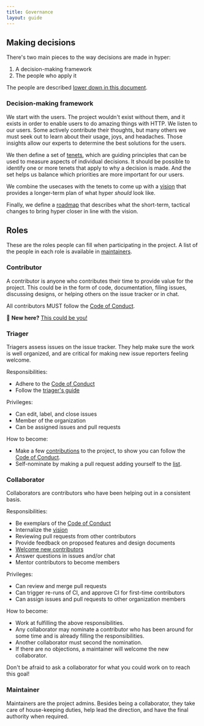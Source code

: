 ```yaml
---
title: Governance
layout: guide
---
```


## Making decisions

There's two main pieces to the way decisions are made in hyper:

1. A decision-making framework
2. The people who apply it

The people are described [lower down in this document](#roles).

### Decision-making framework

We start with the users. The project wouldn't exist without them, and it exists
in order to enable users to do amazing things with HTTP. We listen to our
users. Some actively contribute their thoughts, but many others we must seek
out to learn about their usage, joys, and headaches. Those insights allow our
experts to determine the best solutions for the users.

We then define a set of [tenets](./tenets.md), which are guiding principles
that can be used to measure aspects of individual decisions. It should be
possible to identify one or more tenets that apply to why a decision is made.
And the set helps us balance which priorities are more important for our users.

We combine the usecases with the tenets to come up with a [vision](./vision.md)
that provides a longer-term plan of what hyper _should_ look like.

Finally, we define a [roadmap](./roadmap.md) that describes what the
short-term, tactical changes to bring hyper closer in line with the vision.

## Roles

These are the roles people can fill when participating in the project. A list
of the people in each role is available in [maintainers](./maintainers.md).

### Contributor

A contributor is anyone who contributes their time to provide value for the
project. This could be in the form of code, documentation, filing issues,
discussing designs, or helping others on the issue tracker or in chat.

All contributors MUST follow the [Code of Conduct][coc].

👋  **New here?** [This could be you!][contrib]


### Triager

Triagers assess issues on the issue tracker. They help make sure the work is
well organized, and are critical for making new issue reporters feeling
welcome.

Responsibilities:

- Adhere to the [Code of Conduct][coc]
- Follow the [triager's guide][triage-guide]

Privileges:

- Can edit, label, and close issues
- Member of the organization
- Can be assigned issues and pull requests

How to become:

- Make a few [contributions][contrib] to the project, to show you can follow
  the [Code of Conduct][coc].
- Self-nominate by making a pull request adding yourself to the
  [list](./maintainers.md#triagers).


### Collaborator

Collaborators are contributors who have been helping out in a consistent basis.

Responsibilities:

- Be exemplars of the [Code of Conduct][coc]
- Internalize the [vision](./vision.md)
- Reviewing pull requests from other contributors
- Provide feedback on proposed features and design documents
- [Welcome new contributors][triage-guide]
- Answer questions in issues and/or chat
- Mentor contributors to become members

Privileges:

- Can review and merge pull requests
- Can trigger re-runs of CI, and approve CI for first-time contributors
- Can assign issues and pull requests to other organization members

How to become:

- Work at fulfilling the above responsibilities.
- Any collaborator may nominate a contributor who has been around for some time
  and is already filling the responsibilities.
- Another collaborator must second the nomination.
- If there are no objections, a maintainer will welcome the new collaborator.

Don't be afraid to ask a collaborator for what you could work on to reach this
goal!

### Maintainer

Maintainers are the project admins. Besides being a collaborator, they take care
of house-keeping duties, help lead the direction, and have the final authority when
required.

[coc]: ./code-of-conduct.md
[contrib]: ../contributing.md
[triage-guide]: ./issues.md#triaging
